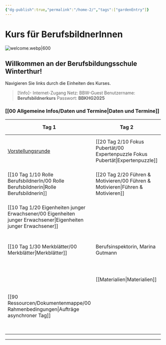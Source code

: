 ```yaml
---
{"dg-publish":true,"permalink":"/home-2/","tags":["gardenEntry"]}
---
```


# Kurs für BerufsbildnerInnen
![welcome.webp|600](/img/user/welcome.webp)
## Willkommen an der Berufsbildungsschule Winterthur!
Navigieren Sie links durch die Einheiten des Kurses. 
>[!info]- Internet-Zugang
>Netz: BBW-Guest
>Benutzername: **Berufsbildnerkurs**
>Passwort: **BBKHG2025**
### [[00 Allgemeine Infos/Daten und Termine\|Daten und Termine]]

| **Tag 1**                                                                                                                                        | **Tag 2**                                            | **Tag 3**                                                     | Tag 4                                                           | *Dokumentation* (Asynchroner Tag)                |
| ------------------------------------------------------------------------------------------------------------------------------------------------ | ---------------------------------------------------- | ------------------------------------------------------------- | --------------------------------------------------------------- | ------------------------------------------------ |
| [Vorstellungsrunde](https://tools.fobizz.com/pinboard/public_boards/27a44315-196b-4568-9abc-383629b3b296?token=4ee81fe91d10da9519f05bed25aabfa3) | [[20 Tag 2/10 Fokus Pubertät/00 Expertenpuzzle Fokus Pubertät\|Expertenpuzzle]] | [[20 Tag 2/30 Wissen & Können vermitteln/00 Wissen & Können vermitteln\|Wissen & Können vermitteln]] | [[30 Tag 3/10 Vier-Ohren Modell/00 Vier-Ohren-Modell\|Das Vier-Ohren-Modell]]                 | [[90 Ressourcen/Dokumentenmappe/00 Rahmenbedingungen\|00 Rahmenbedingungen]]                         |
| [[10 Tag 1/10 Rolle BerufsbildnerIn/00 Rolle Berufsbildnerin\|Rolle Berufsbildnerin]]                                                                                              | [[20 Tag 2/20 Führen & Motivieren/00 Führen & Motivieren\|Führen & Motivieren]]      | [[20 Tag 2/40 Projektarbeit/00 Projektarbeit\|Projektarbeit]]                           | [[30 Tag 3/20 Gespräche&Konflikte/00 Gespräche&Konflikte\|Gespräche&Konflikte]]                 | [[90 Ressourcen/Dokumentenmappe/01 Auftrag «Auswahl und Anstellung»\|01 Auftrag «Auswahl und Anstellung»]]          |
| [[10 Tag 1/20 Eigenheiten junger Erwachsener/00 Eigenheiten junger Erwachsener\|Eigenheiten junger Erwachsener]]                                                                            |                                                      |                                                               | [[30 Tag 3/30 Didaktik & Pädagogik/01 Bloom & Hattie\|Didaktik&Pädagogik des Lernens]]           | [[90 Ressourcen/Dokumentenmappe/02 Auftrag Integration in den Lehrbetrieb\|02 Auftrag Integration in den Lehrbetrieb]]    |
| [[10 Tag 1/30 Merkblätter/00 Merkblätter\|Merkblätter]]                                                                                                                  | Berufsinspektorin, Marina Gutmann                    | Sucht & Prävention, Gianni Tiloca                             | [[30 Tag 3/50 Lerndokumentation und Bildungsbericht/00 Lerndokumentation\| Die Lerndokumentation]]                | [[90 Ressourcen/Dokumentenmappe/03 Auftrag Planung betriebliche Grundbildung\|03 Auftrag Planung betriebliche Grundbildung]] |
|                                                                                                                                                  | [[Materialien\|Materialien]]                                      |                                                               | [[30 Tag 3/40 Bildungsbericht/00 Bildungsbericht\|Der Bildungsbericht]]                     | [[90 Ressourcen/Dokumentenmappe/04 Auftrag Fokus Pubertät\|04 Auftrag Fokus Pubertät]]                    |
| [[90 Ressourcen/Dokumentenmappe/00 Rahmenbedingungen\|Aufträge asynchroner Tag]]                                                                                               |                                                      |                                                               | [[30 Tag 3/60 Tyrannen müssen nicht sein/01 Jugendlichen im Berufsleben\|Jugendlichen im Berufsleben]] |                                                  |
|                                                                                                                                                  |                                                      |                                                               | [[30 Tag 3/70 Psychologie/01 Krisen in der Adoleszenz\|Psychische Gesundheit]]          |                                                  |

---


